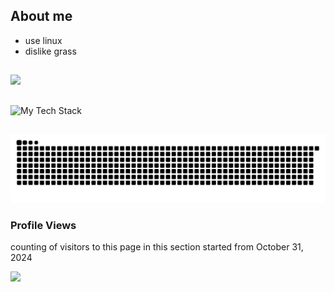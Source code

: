 

## About me
- use linux
- dislike grass

##

<img src="https://discord.c99.nl/widget/theme-2/656757505426325527.png"/>

## 
![My Tech Stack](https://github-readme-tech-stack.vercel.app/api/cards?lineCount=2&theme=dracula&width=690&bg=%23282A36&badge=%23343746&border=%23343746&titleColor=%23BD93F9&line1=flutter%2Cflutter%2C64CBF8%3Blaravel%2Claravel%2Ce10d0d%3Breact%2Creact%2C5ABAD6%3Bjavascript%2Cjavascript%2CF7E025%3Bphp%2Cphp%2C7B7FB5%3Brust%2Crust%2Ced3826%3B&line2=dart%2Cdart%2C5ABAD6%3Belectron%2Celectron%2C1ad7e3%3Btypescript%2Ctypescript%2C0B7ECE%3Bangular%2Cangular%2CC50836%3B)
##
<img src="https://raw.githubusercontent.com/shinyPy/shinyPy/output/snake.svg" alt="Snake animation" />

### Profile Views

counting of visitors to this page in this section started from October 31, 2024

![](https://count.getloli.com/get/@shinyPy.github.readme)
</br>
